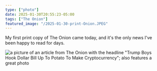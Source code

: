 ```yaml
---
type: ["photo"]
date: 2025-01-30T20:55:23-05:00
tags: ["The Onion"]
featured_image: "/2025-01-30-print-Onion.JPEG"
---
```

My first print copy of The Onion came today, and it's the only news I've been happy to read for days.

![a picture of an article from The Onion with the headline "Trump Boys Hook Dollar Bill Up To Potato To Make Cryptocurrency"; also features a great photo](/2025-01-30-print-Onion.JPEG)
